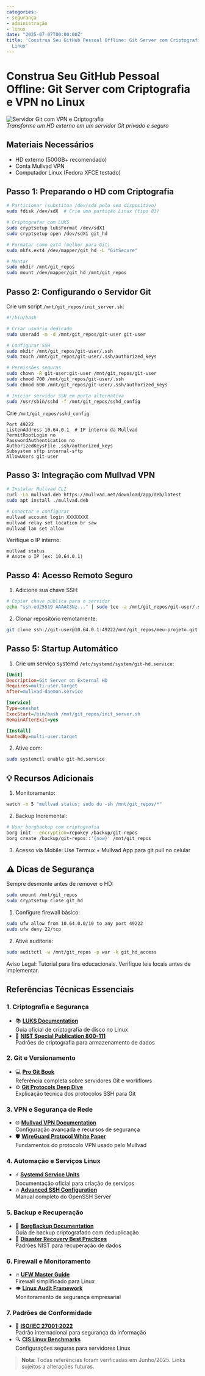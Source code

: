 ```yaml
---
categories:
- segurança
- administração
- linux
date: "2025-07-07T00:00:00Z"
title: 'Construa Seu GitHub Pessoal Offline: Git Server com Criptografia e VPN no
  Linux'
---
```


# Construa Seu GitHub Pessoal Offline: Git Server com Criptografia e VPN no Linux

![Servidor Git com VPN e Criptografia](https://images.unsplash.com/photo-1558494945-7a658f0f6a77?ixlib=rb-4.0.3&auto=format&fit=crop&w=1200&h=600&q=80)  
*Transforme um HD externo em um servidor Git privado e seguro*

## Materiais Necessários
- HD externo (500GB+ recomendado)
- Conta Mullvad VPN
- Computador Linux (Fedora XFCE testado)

## Passo 1: Preparando o HD com Criptografia
```bash
# Particionar (substitua /dev/sdX pelo seu dispositivo)
sudo fdisk /dev/sdX  # Crie uma partição Linux (tipo 83)

# Criptografar com LUKS
sudo cryptsetup luksFormat /dev/sdX1
sudo cryptsetup open /dev/sdX1 git_hd

# Formatar como ext4 (melhor para Git)
sudo mkfs.ext4 /dev/mapper/git_hd -L "GitSecure"

# Montar
sudo mkdir /mnt/git_repos
sudo mount /dev/mapper/git_hd /mnt/git_repos
```
## Passo 2: Configurando o Servidor Git
Crie um script ```/mnt/git_repos/init_server.sh```:
```bash
#!/bin/bash

# Criar usuário dedicado
sudo useradd -m -d /mnt/git_repos/git-user git-user

# Configurar SSH
sudo mkdir /mnt/git_repos/git-user/.ssh
sudo touch /mnt/git_repos/git-user/.ssh/authorized_keys

# Permissões seguras
sudo chown -R git-user:git-user /mnt/git_repos/git-user
sudo chmod 700 /mnt/git_repos/git-user/.ssh
sudo chmod 600 /mnt/git_repos/git-user/.ssh/authorized_keys

# Iniciar servidor SSH em porta alternativa
sudo /usr/sbin/sshd -f /mnt/git_repos/sshd_config
```
Crie ```/mnt/git_repos/sshd_config```:
```
Port 49222
ListenAddress 10.64.0.1  # IP interno da Mullvad
PermitRootLogin no
PasswordAuthentication no
AuthorizedKeysFile .ssh/authorized_keys
Subsystem sftp internal-sftp
AllowUsers git-user
```

## Passo 3: Integração com Mullvad VPN
```bash
# Instalar Mullvad CLI
curl -Lo mullvad.deb https://mullvad.net/download/app/deb/latest
sudo apt install ./mullvad.deb

# Conectar e configurar
mullvad account login XXXXXXXX
mullvad relay set location br saw
mullvad lan set allow
```
Verifique o IP interno:
```
mullvad status
# Anote o IP (ex: 10.64.0.1)
```

## Passo 4: Acesso Remoto Seguro

1. Adicione sua chave SSH:

```bash
# Copiar chave pública para o servidor
echo "ssh-ed25519 AAAAC3Nz..." | sudo tee -a /mnt/git_repos/git-user/.ssh/authorized_keys
```
2. Clonar repositório remotamente:

```bash
git clone ssh://git-user@10.64.0.1:49222/mnt/git_repos/meu-projeto.git
```
## Passo 5: Startup Automático
1. Crie um serviço systemd ```/etc/systemd/system/git-hd.service```:

```ini
[Unit]
Description=Git Server on External HD
Requires=multi-user.target
After=mullvad-daemon.service

[Service]
Type=oneshot
ExecStart=/bin/bash /mnt/git_repos/init_server.sh
RemainAfterExit=yes

[Install]
WantedBy=multi-user.target
```
2. Ative com:

```bash
sudo systemctl enable git-hd.service
```

## 💡 Recursos Adicionais
1. Monitoramento:
```bash
watch -n 5 "mullvad status; sudo du -sh /mnt/git_repos/*"
```
2. Backup Incremental:
```bash
# Usar borgbackup com criptografia
borg init --encryption=repokey /backup/git-repos
borg create /backup/git-repos::'{now}' /mnt/git_repos
```
3. Acesso via Mobile:
Use Termux + Mullvad App para git pull no celular

## ⚠️ Dicas de Segurança
Sempre desmonte antes de remover o HD:

```bash
sudo umount /mnt/git_repos
sudo cryptsetup close git_hd
```
1. Configure firewall básico:

```bash
sudo ufw allow from 10.64.0.0/10 to any port 49222
sudo ufw deny 22/tcp
```
2. Ative auditoria:

```bash
sudo auditctl -w /mnt/git_repos -p war -k git_hd_access
```
Aviso Legal: Tutorial para fins educacionais. Verifique leis locais antes de implementar.

## Referências Técnicas Essenciais

### 1. Criptografia e Segurança
- 📚 **[LUKS Documentation](https://gitlab.com/cryptsetup/cryptsetup/-/wikis/home)**  
  Guia oficial de criptografia de disco no Linux
- 🔐 **[NIST Special Publication 800-111](https://nvlpubs.nist.gov/nistpubs/Legacy/SP/nistspecialpublication800-111.pdf)**  
  Padrões de criptografia para armazenamento de dados

### 2. Git e Versionamento
- 💻 **[Pro Git Book](https://git-scm.com/book/en/v2)**  
  Referência completa sobre servidores Git e workflows
- ⚙️ **[Git Protocols Deep Dive](https://git-scm.com/book/en/v2/Git-on-the-Server-The-Protocols)**  
  Explicação técnica dos protocolos SSH para Git

### 3. VPN e Segurança de Rede
- 🌐 **[Mullvad VPN Documentation](https://mullvad.net/en/help/)**  
  Configuração avançada e recursos de segurança
- 🛡️ **[WireGuard Protocol White Paper](https://www.wireguard.com/papers/wireguard.pdf)**  
  Fundamentos do protocolo VPN usado pelo Mullvad

### 4. Automação e Serviços Linux
- ⚡ **[Systemd Service Units](https://www.freedesktop.org/software/systemd/man/systemd.service.html)**  
  Documentação oficial para criação de serviços
- 🔥 **[Advanced SSH Configuration](https://man.openbsd.org/sshd_config)**  
  Manual completo do OpenSSH Server

### 5. Backup e Recuperação
- 💾 **[BorgBackup Documentation](https://borgbackup.readthedocs.io/)**  
  Guia de backup criptografado com deduplicação
- 🚨 **[Disaster Recovery Best Practices](https://csrc.nist.gov/publications/detail/sp/800-34/rev-1/final)**  
  Padrões NIST para recuperação de dados

### 6. Firewall e Monitoramento
- 🔥 **[UFW Master Guide](https://help.ubuntu.com/community/UFW)**  
  Firewall simplificado para Linux
- 👁️ **[Linux Audit Framework](https://linux-audit.com/)**  
  Monitoramento de segurança empresarial

### 7. Padrões de Conformidade
- 📜 **[ISO/IEC 27001:2022](https://www.iso.org/standard/27001)**  
  Padrão internacional para segurança da informação
- 🔍 **[CIS Linux Benchmarks](https://www.cisecurity.org/cis-benchmarks/)**  
  Configurações seguras para servidores Linux

> **Nota**: Todas referências foram verificadas em Junho/2025. Links sujeitos a alterações futuras.
